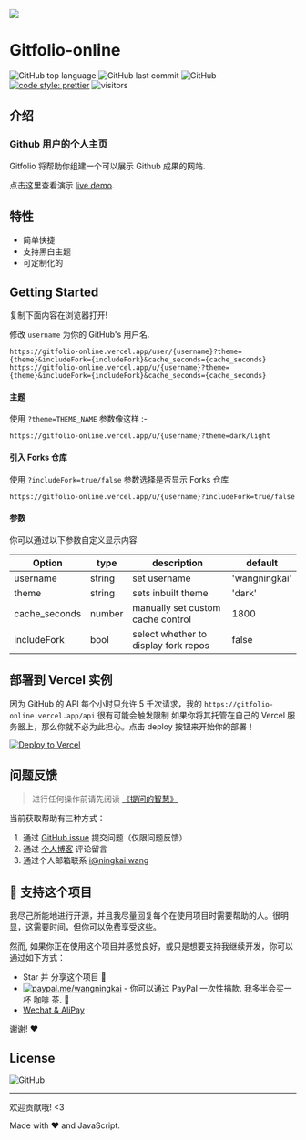 ![](https://cdn.jsdelivr.net/gh/wangningkai/wangningkai//assets/20200726173312.png)

# Gitfolio-online

![GitHub top language](https://img.shields.io/github/languages/top/wangningkai/gitfolio-online.svg?style=popout-square)
![GitHub last commit](https://img.shields.io/github/last-commit/wangningkai/gitfolio-online.svg?style=popout-square)
![GitHub](https://img.shields.io/github/license/wangningkai/gitfolio-online.svg?style=popout-square)
[![code style: prettier](https://img.shields.io/badge/code_style-prettier-ff69b4.svg?style=flat-square)](https://github.com/prettier/prettier)
![visitors](https://visitor-badge.laobi.icu/badge?page_id=WangNingkai.gitfolio-online)

## 介绍

### Github 用户的个人主页

Gitfolio 将帮助你组建一个可以展示 Github 成果的网站.

点击这里查看演示 [live demo](https://gitfolio-online.vercel.app/user/wangningkai).

## 特性

- 简单快捷
- 支持黑白主题
- 可定制化的

## Getting Started

复制下面内容在浏览器打开!

修改 `username` 为你的 GitHub's 用户名.

```
https://gitfolio-online.vercel.app/user/{username}?theme={theme}&includeFork={includeFork}&cache_seconds={cache_seconds}
https://gitfolio-online.vercel.app/u/{username}?theme={theme}&includeFork={includeFork}&cache_seconds={cache_seconds}
```

#### 主题

使用 `?theme=THEME_NAME` 参数像这样 :-

```
https://gitfolio-online.vercel.app/u/{username}?theme=dark/light
```

#### 引入 Forks 仓库

使用 `?includeFork=true/false` 参数选择是否显示 Forks 仓库

```
https://gitfolio-online.vercel.app/u/{username}?includeFork=true/false
```

#### 参数

你可以通过以下参数自定义显示内容

| Option        | type   | description                          | default       |
| ------------- | ------ | ------------------------------------ | ------------- |
| username      | string | set username                         | 'wangningkai' |
| theme         | string | sets inbuilt theme                   | 'dark'        |
| cache_seconds | number | manually set custom cache control    | 1800          |
| includeFork   | bool   | select whether to display fork repos | false         |

## 部署到 Vercel 实例

因为 GitHub 的 API 每个小时只允许 5 千次请求，我的 `https://gitfolio-online.vercel.app/api` 很有可能会触发限制 如果你将其托管在自己的 Vercel 服务器上，那么你就不必为此担心。点击 deploy 按钮来开始你的部署！

[![Deploy to Vercel](https://vercel.com/button)](https://vercel.com/import/project?template=https://github.com/wangningkai/gitfolio-online)

## 问题反馈

> 进行任何操作前请先阅读 [《提问的智慧》](https://github.com/ruby-china/How-To-Ask-Questions-The-Smart-Way/blob/master/README-zh_CN.md)

当前获取帮助有三种方式：

1. 通过 [GitHub issue](https://github.com/WangNingkai/gitfolio-online/issues) 提交问题（仅限问题反馈）
2. 通过 [个人博客](https://imwnk.cn) 评论留言
3. 通过个人邮箱联系 [i@ningkai.wang](mailto:i@ningkai.wang)

## :sparkling_heart: 支持这个项目

我尽己所能地进行开源，并且我尽量回复每个在使用项目时需要帮助的人。很明显，这需要时间，但你可以免费享受这些。

然而, 如果你正在使用这个项目并感觉良好，或只是想要支持我继续开发，你可以通过如下方式：

- Star 并 分享这个项目 :rocket:
- [![paypal.me/wangningkai](https://ionicabizau.github.io/badges/paypal.svg)](https://www.paypal.me/wangningkai) - 你可以通过 PayPal 一次性捐款. 我多半会买一杯 咖啡 茶. :tea:
- [Wechat & AliPay](https://pay.ningkai.wang)

谢谢! :heart:

## License

![GitHub](https://img.shields.io/github/license/imfunniee/gitfolio.svg?style=popout-square)

---

欢迎贡献哦! <3

Made with ❤️ and JavaScript.

